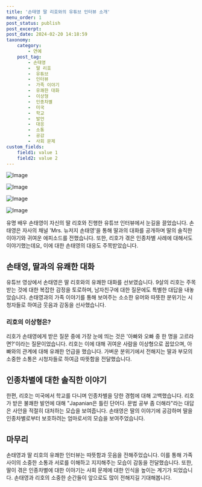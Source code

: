 ```yaml
---
title: '손태영 딸 리호와의 유튜브 인터뷰 소개'
menu_order: 1
post_status: publish
post_excerpt: 
post_date: 2024-02-20 14:18:59
taxonomy:
    category:
        - 연예
    post_tag:
        - 손태영
        -  딸 리호
        -  유튜브
        -  인터뷰
        -  가족 이야기
        -  유쾌한 대화
        -  이상형
        -  인종차별
        -  미국
        -  학교
        -  발언
        -  대응
        -  소통
        -  공감
        -  사회 문제
custom_fields:
    field1: value 1
    field2: value 2
---
```


![Image](https://mimgnews.pstatic.net/image/108/2024/02/20/0003215876_001_20240220081503902.jpg?type=w540)

![Image](https://ssl.pstatic.net/mimgnews/image/108/2024/02/20/0003215876_002_20240220081503974.jpg?type=w540)

![Image](https://mimgnews.pstatic.net/image/108/2024/02/20/0003215876_003_20240220081504081.jpg?type=w540)

![Image](https://ssl.pstatic.net/mimgnews/image/108/2024/02/20/0003215876_004_20240220081504388.jpg?type=w540)

유명 배우 손태영이 자신의 딸 리호와 진행한 유튜브 인터뷰에서 눈길을 끌었습니다. 손태영은 자사의 채널 'Mrs. 뉴저지 손태영'을 통해 딸과의 대화를 공개하며 딸의 솔직한 이야기와 귀여운 에피소드를 전했습니다. 또한, 리호가 겪은 인종차별 사례에 대해서도 이야기했는데요, 이에 대한 손태영의 대응도 주목받았습니다.
## 손태영, 딸과의 유쾌한 대화
유튜브 영상에서 손태영은 딸 리호와의 유쾌한 대화를 선보였습니다. 9살의 리호는 주목받는 것에 대한 복잡한 감정을 토로하며, 남자친구에 대한 질문에도 특별한 대답을 내놓았습니다. 손태영과의 가족 이야기를 통해 보여주는 소소한 유머와 따뜻한 분위기는 시청자들로 하여금 웃음과 감동을 선사했습니다.
### 리호의 이상형은?
리호가 손태영에게 받은 질문 중에 가장 눈에 띄는 것은 '아빠와 오빠 중 한 명을 고르라면?'이라는 질문이었습니다. 리호는 이에 대해 귀여운 사람을 이상형으로 꼽았으며, 아빠와의 관계에 대해 유쾌한 언급을 했습니다. 가벼운 분위기에서 전해지는 딸과 부모의 소중한 소통은 시청자들로 하여금 따뜻함을 전달했습니다.
## 인종차별에 대한 솔직한 이야기
한편, 리호는 미국에서 학교를 다니며 인종차별을 당한 경험에 대해 고백했습니다. 리호가 받은 불쾌한 발언에 대해 "Japanian은 틀린 단어다. 문법 공부 좀 더해라"라는 대답은 사안을 적절히 대처하는 모습을 보여줍니다. 손태영은 딸의 이야기에 공감하며 딸을 인종차별로부터 보호하려는 엄마로서의 모습을 보여주었습니다.
## 마무리
손태영과 딸 리호의 유쾌한 인터뷰는 따뜻함과 웃음을 전해주었습니다. 이를 통해 가족 사이의 소중한 소통과 서로를 이해하고 지지해주는 모습이 감동을 전달했습니다. 또한, 딸이 겪은 인종차별에 대한 이야기는 사회 문제에 대한 인식을 높이는 계기가 되었습니다. 손태영과 리호의 소중한 순간들이 앞으로도 많이 전해지길 기대해봅니다.
